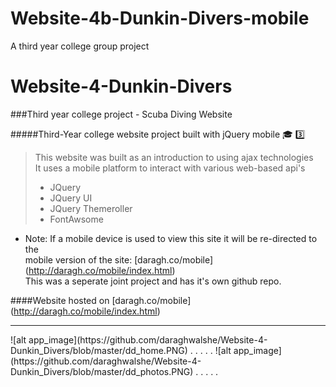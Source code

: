 # Website-4b-Dunkin-Divers-mobile
A third year college group project  

# Website-4-Dunkin-Divers
###Third year college project - Scuba Diving Website 

#####Third-Year college website project built with jQuery mobile :mortar_board: :three:  

> This website was built as an introduction to using ajax technologies  
> It uses a mobile platform to interact with various web-based api's
> * JQuery
> * JQuery UI
> * JQuery Themeroller
> * FontAwsome  

  
* Note: If a mobile device is used to view this site it will be re-directed to the  
mobile version of the site: [daragh.co/mobile] (http://daragh.co/mobile/index.html)  
This was a seperate joint project and has it's own github repo.


####Website hosted on [daragh.co/mobile] (http://daragh.co/mobile/index.html)
<hr/>
![alt app_image](https://github.com/daraghwalshe/Website-4-Dunkin_Divers/blob/master/dd_home.PNG) . . . . . 
![alt app_image](https://github.com/daraghwalshe/Website-4-Dunkin_Divers/blob/master/dd_photos.PNG) . . . . . 

